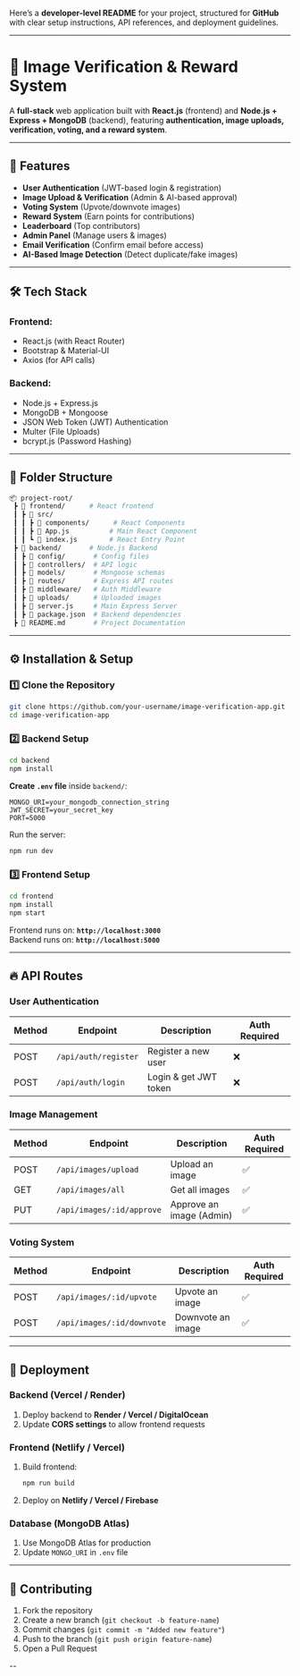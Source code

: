Here’s a **developer-level README** for your project, structured for **GitHub** with clear setup instructions, API references, and deployment guidelines.

---

# 📸 Image Verification & Reward System

A **full-stack** web application built with **React.js** (frontend) and **Node.js + Express + MongoDB** (backend), featuring **authentication, image uploads, verification, voting, and a reward system**.

---

## 🚀 Features
- **User Authentication** (JWT-based login & registration)
- **Image Upload & Verification** (Admin & AI-based approval)
- **Voting System** (Upvote/downvote images)
- **Reward System** (Earn points for contributions)
- **Leaderboard** (Top contributors)
- **Admin Panel** (Manage users & images)
- **Email Verification** (Confirm email before access)
- **AI-Based Image Detection** (Detect duplicate/fake images)

---

## 🛠️ Tech Stack
### **Frontend**:
- React.js (with React Router)
- Bootstrap & Material-UI
- Axios (for API calls)

### **Backend**:
- Node.js + Express.js
- MongoDB + Mongoose
- JSON Web Token (JWT) Authentication
- Multer (File Uploads)
- bcrypt.js (Password Hashing)

---

## 📂 Folder Structure
```sh
📦 project-root/
 ┣ 📂 frontend/      # React frontend
 ┃ ┣ 📂 src/
 ┃ ┃ ┣ 📂 components/      # React Components
 ┃ ┃ ┣ 📜 App.js          # Main React Component
 ┃ ┃ ┗ 📜 index.js        # React Entry Point
 ┣ 📂 backend/       # Node.js Backend
 ┃ ┣ 📂 config/       # Config files
 ┃ ┣ 📂 controllers/  # API logic
 ┃ ┣ 📂 models/       # Mongoose schemas
 ┃ ┣ 📂 routes/       # Express API routes
 ┃ ┣ 📂 middleware/   # Auth Middleware
 ┃ ┣ 📂 uploads/      # Uploaded images
 ┃ ┣ 📜 server.js     # Main Express Server
 ┃ ┣ 📜 package.json  # Backend dependencies
 ┣ 📜 README.md       # Project Documentation
```

---

## ⚙️ Installation & Setup

### 1️⃣ **Clone the Repository**
```sh
git clone https://github.com/your-username/image-verification-app.git
cd image-verification-app
```

### 2️⃣ **Backend Setup**
```sh
cd backend
npm install
```
**Create `.env` file** inside `backend/`:
```env
MONGO_URI=your_mongodb_connection_string
JWT_SECRET=your_secret_key
PORT=5000
```

Run the server:
```sh
npm run dev
```

### 3️⃣ **Frontend Setup**
```sh
cd frontend
npm install
npm start
```
Frontend runs on: **`http://localhost:3000`**  
Backend runs on: **`http://localhost:5000`**

---

## 🔥 API Routes

### **User Authentication**
| Method | Endpoint          | Description       | Auth Required |
|--------|------------------|------------------|--------------|
| POST   | `/api/auth/register` | Register a new user | ❌ |
| POST   | `/api/auth/login` | Login & get JWT token | ❌ |

### **Image Management**
| Method | Endpoint        | Description         | Auth Required |
|--------|----------------|---------------------|--------------|
| POST   | `/api/images/upload` | Upload an image  | ✅ |
| GET    | `/api/images/all` | Get all images    | ✅ |
| PUT    | `/api/images/:id/approve` | Approve an image (Admin) | ✅ |

### **Voting System**
| Method | Endpoint             | Description        | Auth Required |
|--------|---------------------|------------------|--------------|
| POST   | `/api/images/:id/upvote` | Upvote an image  | ✅ |
| POST   | `/api/images/:id/downvote` | Downvote an image  | ✅ |

---

## 🎯 Deployment
### **Backend (Vercel / Render)**
1. Deploy backend to **Render / Vercel / DigitalOcean**
2. Update **CORS settings** to allow frontend requests

### **Frontend (Netlify / Vercel)**
1. Build frontend:
   ```sh
   npm run build
   ```
2. Deploy on **Netlify / Vercel / Firebase**

### **Database (MongoDB Atlas)**
1. Use MongoDB Atlas for production
2. Update `MONGO_URI` in `.env` file

---

## 👥 Contributing
1. Fork the repository
2. Create a new branch (`git checkout -b feature-name`)
3. Commit changes (`git commit -m "Added new feature"`)
4. Push to the branch (`git push origin feature-name`)
5. Open a Pull Request

--
